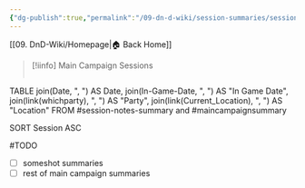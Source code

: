 ```yaml
---
{"dg-publish":true,"permalink":"/09-dn-d-wiki/session-summaries/session-overview/"}
---
```



[[09. DnD-Wiki/Homepage\|🏠 Back Home]]

>[!iinfo] Main Campaign Sessions 
>```dataview
 TABLE join(Date, ", ") AS Date, join(In-Game-Date, ", ") AS "In Game Date", join(link(whichparty), ", ") AS "Party", join(link(Current_Location), ", ") AS "Location"
 FROM #session-notes-summary and #maincampaignsummary
 
 SORT Session ASC

#TODO 
- [ ] someshot summaries
- [ ] rest of main campaign summaries
